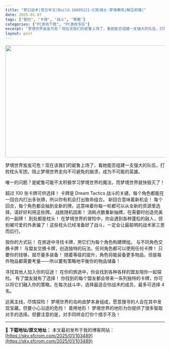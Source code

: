 ```yaml
---
title: "梦幻战术|官方中文|Build.16605221-幻影骑士-梦境奏鸣|解压即撸|"
date: 2025-01-07
tags: ["冒险", "卡牌", "战斗", "策略"]
categories: ["PC游戏下载", "PC游戏专区"]
excerpt: "梦境世界岌岌可危！现在该我们的妮鲁上场了，看她能否组建一支强大的队伍，打败枕头军团，阻止梦境世界走向不可避免的崩溃，成为不可能的英雄。 唯一的问题？是妮鲁可能不太积极学习梦境世界的魔法，而梦境世界就快毁灭了！ 超过 100 张卡牌可供选择！ 卡牌是 Dream Tactics 战斗的关键。每个角色都&hellip;"
layout: post
---
```


<img class="aligncenter size-full wp-image-103485" src="https://sky.sfcrom.com/wp-content/uploads/2025/01/2025010704181325.webp" alt="" width="616" height="353" />

梦境世界岌岌可危！现在该我们的妮鲁上场了，看她能否组建一支强大的队伍，打败枕头军团，阻止梦境世界走向不可避免的崩溃，成为不可能的英雄。

唯一的问题？是妮鲁可能不太积极学习梦境世界的魔法，而梦境世界就快毁灭了！

超过 100 张卡牌可供选择！ 卡牌是 Dream Tactics 战斗的关键。每个角色都能在一回合内打出多张牌，所以你有机会打出致命组合。
新回合意味着新机会！ 每个回合，每个角色都会抽到全新的牌。这意味着你每一轮都可以从全新的资源里选择，请好好利用这些牌。
战胜随机因素！ 消耗点数重新抽牌，在需要时创造完美的一副牌！
到处都是枕头！ 在梦境世界的冒险中，你会遇到各种蓬松的敌人，但别被可爱的外表骗了！这些枕头已经准备好了战斗，一定会让最聪明的战术家三思而后行。

按你的方式玩！ 在旅途中寻找卡牌，用它们为每个角色构建牌组。
与不同角色交换卡牌！ 与盟友交换卡牌，创造独特的玩法。任何角色都可以使用任何卡牌！
只要你的钱够，就尽量多装备！ 随着等级的提升，角色将能装备更多物品，但是每件物品都需要考量——所以要有策略地平衡你的物品储备！

寻找其他人加入你的征途！ 在你的旅途中，你会找到各种各样的盟友陪你一起探险。
有了盟友就有了选择！ 你找到的每个盟友都会带来一系列独特的卡牌，你可以将它们融入你的策略。在每次战斗中，选择最适合你战术的成员，最多可选择 4 名。

远离主线，尽情探险！ 梦境世界的岛屿由梦本身组成，愿意搜寻的人会在其中发现宝藏。但要小心沿途的危险！
善用地形！ 梦境世界的地形为你提供了很多智取对手的选择。但要注意的是，对手同样会打你个措手不及！

---
📖 **下载地址/原文地址：** 本文最初发布于我的博客网站：[https://sky.sfcrom.com/2025/01/103489](https://sky.sfcrom.com/2025/01/103489)
